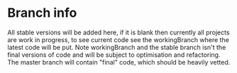 # Branch info

All stable versions will be added here, if it is blank then currently all projects are work in progress, to see current code see 
the workingBranch where the latest code will be put. Note workingBranch and the stable branch isn't the final versions of code 
and will be subject to optimisation and refactoring. The master branch will contain "final" code, which should be heavily vetted.